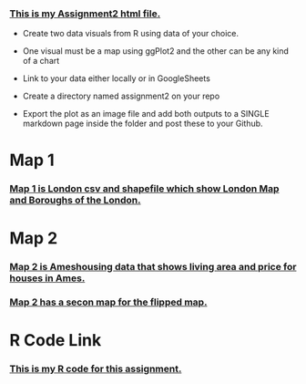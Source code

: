 ### [This is my Assignment2 html file.](https://rpubs.com/farzanehf/1007451)

- Create two data visuals from R using data of your choice. 

- One visual must be a map using ggPlot2 and the other can be any kind of a chart 

- Link to your data either locally or in GoogleSheets 

- Create a directory named assignment2 on your repo 

- Export the plot as an image file and add both outputs to a SINGLE markdown page inside the folder and post these to your Github. 

# Map 1
### [Map 1 is London csv and shapefile which show London Map and Boroughs of the London.](https://github.com/farzanehf/LA-558/tree/main/Exercises_/Assignment2-Map1.jpeg)
 

# Map 2
### [Map 2 is Ameshousing data that shows living area and price for houses in Ames.](https://github.com/farzanehf/LA-558/tree/main/Exercises_/Assignment2-Map2.jpeg)

### [Map 2 has a secon map for the flipped map.](https://github.com/farzanehf/LA-558/tree/main/Exercises_/Assignment2-Map2-Flipped.jpeg)

# R Code Link
### [This is my R code for this assignment.](https://github.com/farzanehf/LA-558/tree/main/Exercises_/Assignment2-Farzaneh.Rmd)
